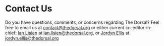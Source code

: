 # Contact Us
Do you have questions, comments, or concerns regarding The Dorsal? Feel free to email us at [contact@thedorsal.org](mailto:contact@thedorsal.org) or either current co-editor-in-chief: [Ian&nbsp;Lisien](/staff/ian_lisien) at [ian.lisien@thedorsal.org](mailto:ian.lisien@thedorsal.org), or [Jordyn&nbsp;Ellis](/staff/jordyn_ellis) at [jordyn.ellis@thedorsal.org](mailto:jordyn.ellis@thedorsal.org)